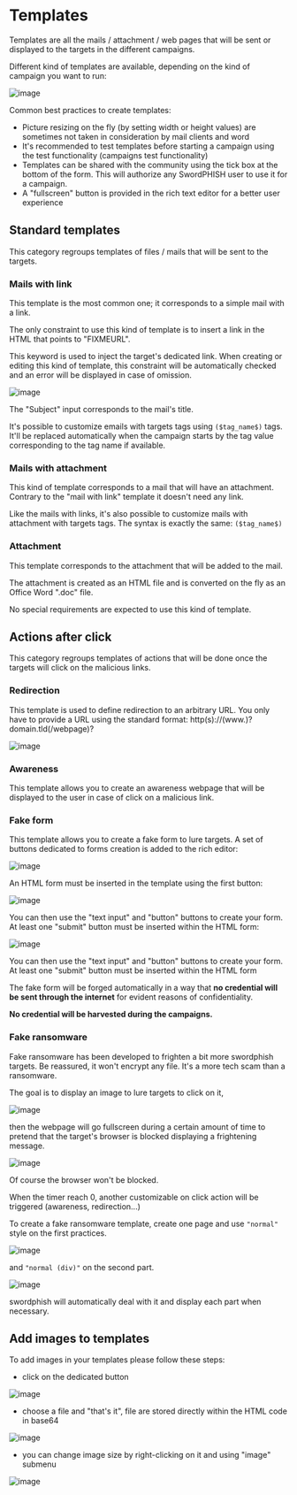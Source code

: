 # Templates

Templates are all the mails / attachment / web pages that will be sent
or displayed to the targets in the different campaigns.

Different kind of templates are available, depending on the kind of
campaign you want to run:

![image](images/16-templates-types.png)

Common best practices to create templates:

- Picture resizing on the fly (by setting width or height values) are
  sometimes not taken in consideration by mail clients and word
- It's recommended to test templates before starting a campaign using
  the test functionality (campaigns test functionality)
- Templates can be shared with the community using the tick box at the
  bottom of the form. This will authorize any SwordPHISH user to use
  it for a campaign.
- A "fullscreen" button is provided in the rich text editor for a
  better user experience

## Standard templates

This category regroups templates of files / mails that will be sent to
the targets.

### Mails with link

This template is the most common one; it corresponds to a simple mail
with a link.

The only constraint to use this kind of template is to insert a link in
the HTML that points to "FIXMEURL".

This keyword is used to inject the target's dedicated link. When
creating or editing this kind of template, this constraint will be
automatically checked and an error will be displayed in case of
omission.

![image](images/17-mail-with-link.png)

The "Subject" input corresponds to the mail's title.

It's possible to customize emails with targets tags using
`($tag_name$)` tags. It'll be replaced automatically when the campaign
starts by the tag value corresponding to the tag name if available.

### Mails with attachment

This kind of template corresponds to a mail that will have an
attachment. Contrary to the "mail with link" template it doesn't need
any link.

Like the mails with links, it's also possible to customize mails with
attachment with targets tags. The syntax is exactly the same:
`($tag_name$)`

### Attachment

This template corresponds to the attachment that will be added to the
mail.

The attachment is created as an HTML file and is converted on the fly as
an Office Word ".doc" file.

No special requirements are expected to use this kind of template.

## Actions after click

This category regroups templates of actions that will be done once the
targets will click on the malicious links.

### Redirection

This template is used to define redirection to an arbitrary URL. You
only have to provide a URL using the standard format:
http(s)://(www.)?domain.tld(/webpage)?

![image](images/18-redirection.png)

### Awareness

This template allows you to create an awareness webpage that will be
displayed to the user in case of click on a malicious link.

### Fake form

This template allows you to create a fake form to lure targets. A set of
buttons dedicated to forms creation is added to the rich editor:

![image](images/19-forms-buttons.png)

An HTML form must be inserted in the template using the first button:

![image](images/20-formset.png)

You can then use the "text input" and "button" buttons to create your
form. At least one "submit" button must be inserted within the HTML
form:

![image](images/21-submit-button.png)

You can then use the "text input" and "button" buttons to create your
form. At least one "submit" button must be inserted within the HTML form

The fake form will be forged automatically in a way that **no credential
will be sent through the internet** for evident reasons of
confidentiality.

**No credential will be harvested during the campaigns.**

### Fake ransomware

Fake ransomware has been developed to frighten a bit more swordphish
targets. Be reassured, it won't encrypt any file. It's a more tech
scam than a ransomware.

The goal is to display an image to lure targets to click on it,

![image](images/25-ransomware-1.png)

then the webpage will go fullscreen during a certain amount of time to
pretend that the target's browser is blocked displaying a frightening
message.

![image](images/26-ransomware-2.png)

Of course the browser won't be blocked.

When the timer reach 0, another customizable on click action will be
triggered (awareness, redirection...)

To create a fake ransomware template, create one page and use `"normal"`
style on the first practices.

![image](images/27-ransomware-3.png)

and `"normal (div)"` on the second part.

![image](images/28-ransomware-4.png)

swordphish will automatically deal with it and display each part when
necessary.

## Add images to templates

To add images in your templates please follow these steps:

- click on the dedicated button

![image](images/22-images-button.png)

- choose a file and "that's it", file are stored directly within the
  HTML code in base64

![image](images/23-upload-image.png)

- you can change image size by right-clicking on it and using "image"
  submenu

![image](images/24-image-size.png)

